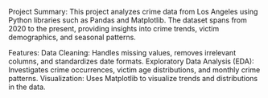 Project Summary:
This project analyzes crime data from Los Angeles using Python libraries such as Pandas and Matplotlib. The dataset spans from 2020 to the present, providing insights into crime trends, victim demographics, and seasonal patterns.

Features:
Data Cleaning: Handles missing values, removes irrelevant columns, and standardizes date formats.
Exploratory Data Analysis (EDA): Investigates crime occurrences, victim age distributions, and monthly crime patterns.
Visualization: Uses Matplotlib to visualize trends and distributions in the data.
